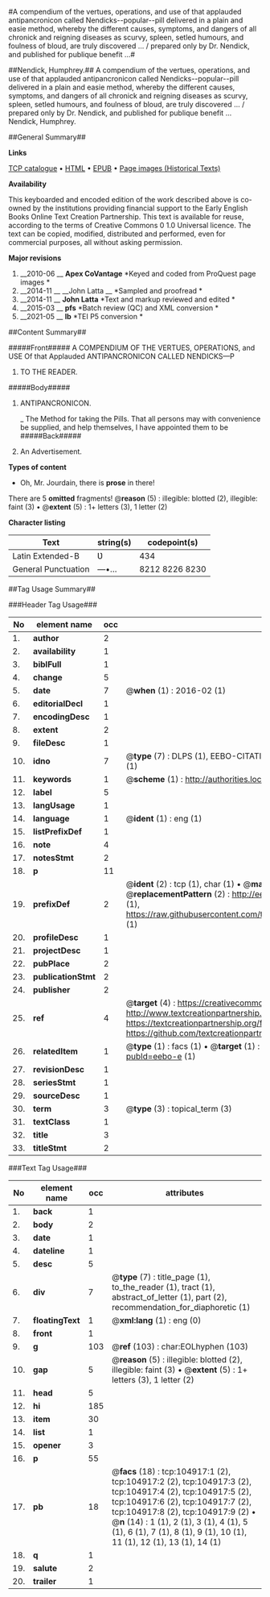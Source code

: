 #A compendium of the vertues, operations, and use of that applauded antipancronicon called Nendicks--popular--pill delivered in a plain and easie method, whereby the different causes, symptoms, and dangers of all chronick and reigning diseases as scurvy, spleen, setled humours, and foulness of bloud, are truly discovered ... / prepared only by Dr. Nendick, and published for publique benefit ...#

##Nendick, Humphrey.##
A compendium of the vertues, operations, and use of that applauded antipancronicon called Nendicks--popular--pill delivered in a plain and easie method, whereby the different causes, symptoms, and dangers of all chronick and reigning diseases as scurvy, spleen, setled humours, and foulness of bloud, are truly discovered ... / prepared only by Dr. Nendick, and published for publique benefit ...
Nendick, Humphrey.

##General Summary##

**Links**

[TCP catalogue](http://www.ota.ox.ac.uk/tcp/)  • 
[HTML](http://tei.it.ox.ac.uk/tcp/Texts-HTML/free/A52/A52783.html)  • 
[EPUB](http://tei.it.ox.ac.uk/tcp/Texts-EPUB/free/A52/A52783.epub) • 
[Page images (Historical Texts)](https://historicaltexts.jisc.ac.uk/eebo-16156821e)

**Availability**

This keyboarded and encoded edition of the work described above is co-owned by the
    institutions providing financial support to the Early English Books Online Text Creation
    Partnership. This text is available for reuse, according to the terms of  Creative Commons 0 1.0 Universal
    licence. The text can be copied, modified, distributed and performed, even for commercial
    purposes, all without asking permission.

**Major revisions**

1. __2010-06 __ __Apex CoVantage__ *Keyed and coded from ProQuest page images *
1. __2014-11 __ __John Latta __ *Sampled and proofread *
1. __2014-11 __ __John Latta__ *Text and markup reviewed and edited *
1. __2015-03 __ __pfs__ *Batch review (QC) and XML conversion *
1. __2021-05 __ __lb__ *TEI P5 conversion *

##Content Summary##

#####Front#####
A COMPENDIUM OF THE VERTUES, OPERATIONS, and USE Of that Applauded ANTIPANCRONICON CALLED NENDICKS—P
1. TO THE READER.

#####Body#####

1. ANTIPANCRONICON.

    _ The Method for taking the Pills.
That all persons may with convenience be supplied, and help themselves, I have appointed them to be 
#####Back#####

1. An Advertisement.

**Types of content**

  * Oh, Mr. Jourdain, there is **prose** in there!

There are 5 **omitted** fragments! 
 @__reason__ (5) : illegible: blotted (2), illegible: faint (3)  •  @__extent__ (5) : 1+ letters (3), 1 letter (2)

**Character listing**


|Text|string(s)|codepoint(s)|
|---|---|---|
|Latin Extended-B|Ʋ|434|
|General Punctuation|—•…|8212 8226 8230|

##Tag Usage Summary##

###Header Tag Usage###

|No|element name|occ|attributes|
|---|---|---|---|
|1.|__author__|2||
|2.|__availability__|1||
|3.|__biblFull__|1||
|4.|__change__|5||
|5.|__date__|7| @__when__ (1) : 2016-02 (1)|
|6.|__editorialDecl__|1||
|7.|__encodingDesc__|1||
|8.|__extent__|2||
|9.|__fileDesc__|1||
|10.|__idno__|7| @__type__ (7) : DLPS (1), EEBO-CITATION (1), VID (1), EEBO-PROQUEST (1), STC (2), OCLC (1)|
|11.|__keywords__|1| @__scheme__ (1) : http://authorities.loc.gov/ (1)|
|12.|__label__|5||
|13.|__langUsage__|1||
|14.|__language__|1| @__ident__ (1) : eng (1)|
|15.|__listPrefixDef__|1||
|16.|__note__|4||
|17.|__notesStmt__|2||
|18.|__p__|11||
|19.|__prefixDef__|2| @__ident__ (2) : tcp (1), char (1)  •  @__matchPattern__ (2) : ([0-9\-]+):([0-9IVX]+) (1), (.+) (1)  •  @__replacementPattern__ (2) : http://eebo.chadwyck.com/downloadtiff?vid=$1&page=$2 (1), https://raw.githubusercontent.com/textcreationpartnership/Texts/master/tcpchars.xml#$1 (1)|
|20.|__profileDesc__|1||
|21.|__projectDesc__|1||
|22.|__pubPlace__|2||
|23.|__publicationStmt__|2||
|24.|__publisher__|2||
|25.|__ref__|4| @__target__ (4) : https://creativecommons.org/publicdomain/zero/1.0/ (1), http://www.textcreationpartnership.org/docs/. (1), https://textcreationpartnership.org/faq/#faq05 (1), https://github.com/textcreationpartnership (1)|
|26.|__relatedItem__|1| @__type__ (1) : facs (1)  •  @__target__ (1) : https://data.historicaltexts.jisc.ac.uk/view?pubId=eebo-e (1)|
|27.|__revisionDesc__|1||
|28.|__seriesStmt__|1||
|29.|__sourceDesc__|1||
|30.|__term__|3| @__type__ (3) : topical_term (3)|
|31.|__textClass__|1||
|32.|__title__|3||
|33.|__titleStmt__|2||


###Text Tag Usage###

|No|element name|occ|attributes|
|---|---|---|---|
|1.|__back__|1||
|2.|__body__|2||
|3.|__date__|1||
|4.|__dateline__|1||
|5.|__desc__|5||
|6.|__div__|7| @__type__ (7) : title_page (1), to_the_reader (1), tract (1), abstract_of_letter (1), part (2), recommendation_for_diaphoretic (1)|
|7.|__floatingText__|1| @__xml:lang__ (1) : eng (0)|
|8.|__front__|1||
|9.|__g__|103| @__ref__ (103) : char:EOLhyphen (103)|
|10.|__gap__|5| @__reason__ (5) : illegible: blotted (2), illegible: faint (3)  •  @__extent__ (5) : 1+ letters (3), 1 letter (2)|
|11.|__head__|5||
|12.|__hi__|185||
|13.|__item__|30||
|14.|__list__|1||
|15.|__opener__|3||
|16.|__p__|55||
|17.|__pb__|18| @__facs__ (18) : tcp:104917:1 (2), tcp:104917:2 (2), tcp:104917:3 (2), tcp:104917:4 (2), tcp:104917:5 (2), tcp:104917:6 (2), tcp:104917:7 (2), tcp:104917:8 (2), tcp:104917:9 (2)  •  @__n__ (14) : 1 (1), 2 (1), 3 (1), 4 (1), 5 (1), 6 (1), 7 (1), 8 (1), 9 (1), 10 (1), 11 (1), 12 (1), 13 (1), 14 (1)|
|18.|__q__|1||
|19.|__salute__|2||
|20.|__trailer__|1||
